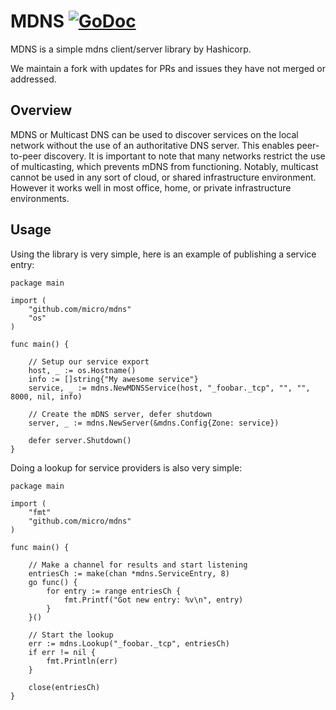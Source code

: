 # MDNS [![GoDoc](https://godoc.org/github.com/micro/mdns?status.svg)](https://godoc.org/github.com/micro/mdns)

MDNS is a simple mdns client/server library by Hashicorp.

We maintain a fork with updates for PRs and issues they have not merged or addressed.

## Overview

MDNS or Multicast DNS can be used to discover services on the local network without the use of an authoritative
DNS server. This enables peer-to-peer discovery. It is important to note that many
networks restrict the use of multicasting, which prevents mDNS from functioning.
Notably, multicast cannot be used in any sort of cloud, or shared infrastructure
environment. However it works well in most office, home, or private infrastructure
environments.

## Usage

Using the library is very simple, here is an example of publishing a service entry:

```
package main

import (
	"github.com/micro/mdns"
	"os"
)

func main() {

	// Setup our service export
	host, _ := os.Hostname()
	info := []string{"My awesome service"}
	service, _ := mdns.NewMDNSService(host, "_foobar._tcp", "", "", 8000, nil, info)

	// Create the mDNS server, defer shutdown
	server, _ := mdns.NewServer(&mdns.Config{Zone: service})

	defer server.Shutdown()
}
```

Doing a lookup for service providers is also very simple:

```
package main

import (
	"fmt"
	"github.com/micro/mdns"
)

func main() {

	// Make a channel for results and start listening
	entriesCh := make(chan *mdns.ServiceEntry, 8)
	go func() {
		for entry := range entriesCh {
			fmt.Printf("Got new entry: %v\n", entry)
		}
	}()

	// Start the lookup
	err := mdns.Lookup("_foobar._tcp", entriesCh)
	if err != nil {
		fmt.Println(err)
	}

	close(entriesCh)
}
```
